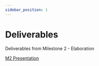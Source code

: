 ```yaml
---
sidebar_position: 1
---
```


# Deliverables 
Deliverables from Milestone 2 - Elaboration

[M2 Presentation](/files/ms2.pdf)
